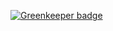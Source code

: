 
[![Greenkeeper badge](https://badges.greenkeeper.io/victorperin/dojo-nodeschool-campinas-resolution.svg)](https://greenkeeper.io/)
